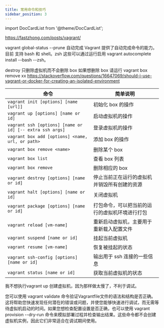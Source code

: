 ```yaml
---
title: 常用命令和技巧
sidebar_position: 3
---
```


import DocCardList from '@theme/DocCardList';

<DocCardList />

https://fastzhong.com/posts/vagrant/

vagrant global-status --prune
自动完成
Vagrant 提供了自动完成命令的能力。目前 支持 bash 和 shell。zsh 这些可以通过运行启用 vagrant autocomplete install --bash --zsh。

destroy 只删除虚拟机而不会删除 box 如果想删除 box 请运行 vagrant box remove xx
https://stackoverflow.com/questions/16647069/should-i-use-vagrant-or-docker-for-creating-an-isolated-environment

| 命令                                                     | 简单说明                                       |
| -------------------------------------------------------- | ---------------------------------------------- |
| `vagrant init [options] [name [url]]`                    | 初始化 box 的操作                              |
| `vagrant up [options] [name or id]`                      | 启动虚拟机的操作                               |
| `vagrant ssh [options] [name or id] [-- extra ssh args]` | 登录虚拟机的操作                               |
| `vagrant box add [options] <name, url, or path>`         | 添加 box 的操作                                |
| `vagrant box remove <name>`                              | 删除某个 box                                   |
| `vagrant box list`                                       | 查看 box 列表                                  |
| `vagrant box remove`                                     | 删除相应的 box                                 |
| `vagrant destroy [options] [name or id]`                 | 停止当前正在运行的虚拟机并销毁所有创建的资源   |
| `vagrant halt [options] [name or id]`                    | 关闭虚拟机                                     |
| `vagrant package [options] [name or id]`                 | 打包命令，可以把当前的运行的虚拟机环境进行打包 |
| `vagrant reload [vm-name]`                               | 重新启动虚拟机，主要用于重新载入配置文件       |
| `vagrant suspend [name or id]`                           | 挂起当前虚拟机                                 |
| `vagrant resume [vm-name]`                               | 恢复被挂起的状态                               |
| `vagrant ssh-config [options] [name or id]`              | 输出用于 ssh 连接的一些信息                    |
| `vagrant status [name or id]`                            | 获取当前虚拟机的状态                           |

我不想执行vagrant up 创建虚拟机，因为那样做太慢了，不利于调试。

您可以使用 vagrant validate 命令验证Vagrantfile文件的语法和结构是否正确。这将帮助您快速发现任何潜在的错误或问题，并使您能够快速进行调试，而无需等待虚拟机启动的时间。如果您想检查配置设置是否正确，也可以使用 vagrant provision --dry-run 命令来模拟部署过程并检查输出结果。这些命令都不会创建虚拟机实例，因此它们非常适合在调试期间使用。